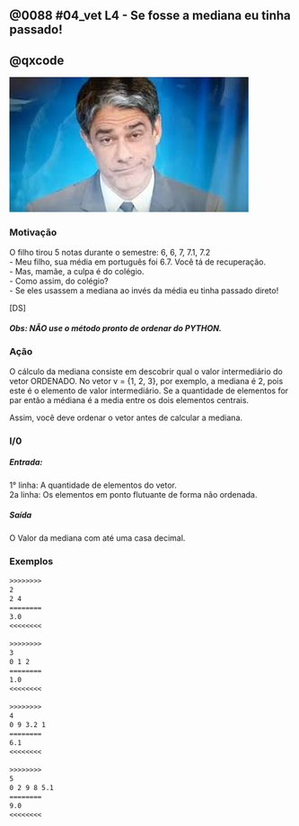 ## @0088 #04_vet L4 - Se fosse a mediana eu tinha passado!
## @qxcode

![](capa.jpg)

### Motivação

O filho tirou 5 notas durante o semestre: 6, 6, 7, 7.1, 7.2  
\- Meu filho, sua média em português foi 6.7. Você tá de recuperação.  
\- Mas, mamãe, a culpa é do colégio.  
\- Como assim, do colégio?  
\- Se eles usassem a mediana ao invés da média eu tinha passado direto!

\[DS\]

##### Obs: NÃO use o método pronto de ordenar do PYTHON.

### Ação

O cálculo da mediana consiste em descobrir qual o valor intermediário
do vetor ORDENADO. No vetor v = {1, 2, 3}, por exemplo, a mediana é 2, pois este
é o elemento de valor intermediário. Se a quantidade de elementos for par então a médiana é a media entre os dois elementos centrais.

Assim, você deve ordenar o vetor antes de calcular a mediana.

### I/0

##### Entrada: 

1° linha: A quantidade de elementos do vetor.  
2a linha: Os elementos em ponto flutuante de forma não ordenada.

##### Saída

O Valor da mediana com até uma casa decimal.

### Exemplos

```
>>>>>>>>
2
2 4
========
3.0
<<<<<<<<

>>>>>>>>
3
0 1 2
========
1.0
<<<<<<<<

>>>>>>>>
4
0 9 3.2 1
========
6.1
<<<<<<<<

>>>>>>>>
5
0 2 9 8 5.1
========
9.0
<<<<<<<<
```

<!---
>>>>>>>> 01
4
0.0 9.0 3.2 1.0
========
6.1
<<<<<<<<

>>>>>>>> 02
5
0.0 2.0 9.0 8.0 5.1
========
9.0
<<<<<<<<

>>>>>>>> 03
6
0.0 4.0 2.0 8.0 6.0 9.4
========
5.0
<<<<<<<<

>>>>>>>> 04
8
0.1 0.2 4.0 2.0 8.0 6.0 9.4 10.3
========
5.0
<<<<<<<<
--->